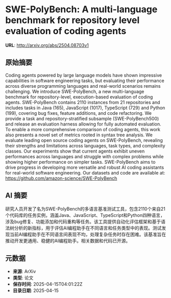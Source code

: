 # SWE-PolyBench: A multi-language benchmark for repository level evaluation of coding agents

**URL**: http://arxiv.org/abs/2504.08703v1

## 原始摘要

Coding agents powered by large language models have shown impressive
capabilities in software engineering tasks, but evaluating their performance
across diverse programming languages and real-world scenarios remains
challenging. We introduce SWE-PolyBench, a new multi-language benchmark for
repository-level, execution-based evaluation of coding agents. SWE-PolyBench
contains 2110 instances from 21 repositories and includes tasks in Java (165),
JavaScript (1017), TypeScript (729) and Python (199), covering bug fixes,
feature additions, and code refactoring. We provide a task and
repository-stratified subsample (SWE-PolyBench500) and release an evaluation
harness allowing for fully automated evaluation. To enable a more comprehensive
comparison of coding agents, this work also presents a novel set of metrics
rooted in syntax tree analysis. We evaluate leading open source coding agents
on SWE-PolyBench, revealing their strengths and limitations across languages,
task types, and complexity classes. Our experiments show that current agents
exhibit uneven performances across languages and struggle with complex problems
while showing higher performance on simpler tasks. SWE-PolyBench aims to drive
progress in developing more versatile and robust AI coding assistants for
real-world software engineering. Our datasets and code are available at:
https://github.com/amazon-science/SWE-PolyBench


## AI 摘要

研究人员开发了名为SWE-PolyBench的多语言基准测试工具，包含2110个来自21个代码库的任务实例，涵盖Java、JavaScript、TypeScript和Python四种语言，涉及bug修复、功能添加和代码重构等任务。该工具提供自动化评估框架和基于语法树分析的新指标，用于评估AI编程助手在不同语言和任务类型中的表现。测试发现当前AI编程助手在不同语言间表现不均，处理复杂任务时存在困难。该基准旨在推动开发更通用、稳健的AI编程助手。相关数据和代码已开源。

## 元数据

- **来源**: ArXiv
- **类型**: 论文
- **保存时间**: 2025-04-15T04:01:22Z
- **目录日期**: 2025-04-15
